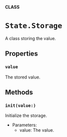 **CLASS**

# `State.Storage`

A class storing the value.

## Properties
### `value`

The stored value.

## Methods
### `init(value:)`

Initialize the storage.
- Parameters:
    - value: The value.
